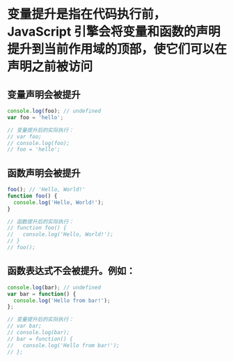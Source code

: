 # 变量提升是指在代码执行前，JavaScript 引擎会将变量和函数的声明提升到当前作用域的顶部，使它们可以在声明之前被访问

## **变量声明**会被提升  

```javascript
console.log(foo); // undefined
var foo = 'hello';

// 变量提升后的实际执行：
// var foo;
// console.log(foo);
// foo = 'hello';
```
## **函数声明**会被提升
```javascript
foo(); // 'Hello, World!'
function foo() {
  console.log('Hello, World!');
}

// 函数提升后的实际执行：
// function foo() {
//   console.log('Hello, World!');
// }
// foo();
```

## **函数表达式**不会被提升。例如：
```javascript
console.log(bar); // undefined
var bar = function() {
  console.log('Hello from bar!');
};

// 变量提升后的实际执行：
// var bar;
// console.log(bar);
// bar = function() {
//   console.log('Hello from bar!');
// };
```





